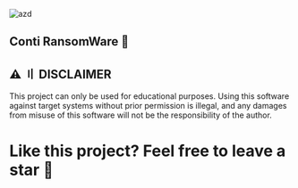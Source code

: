 ![azd](https://i.imgur.com/1IxbPyV.png)

## Conti RansomWare 👑

## ⚠️ 〢 DISCLAIMER
This project can only be used for educational purposes. Using this software against target systems without prior permission is illegal, and any damages from misuse of this software will not be the responsibility of the author.

# Like this project? Feel free to leave a star 🌟
